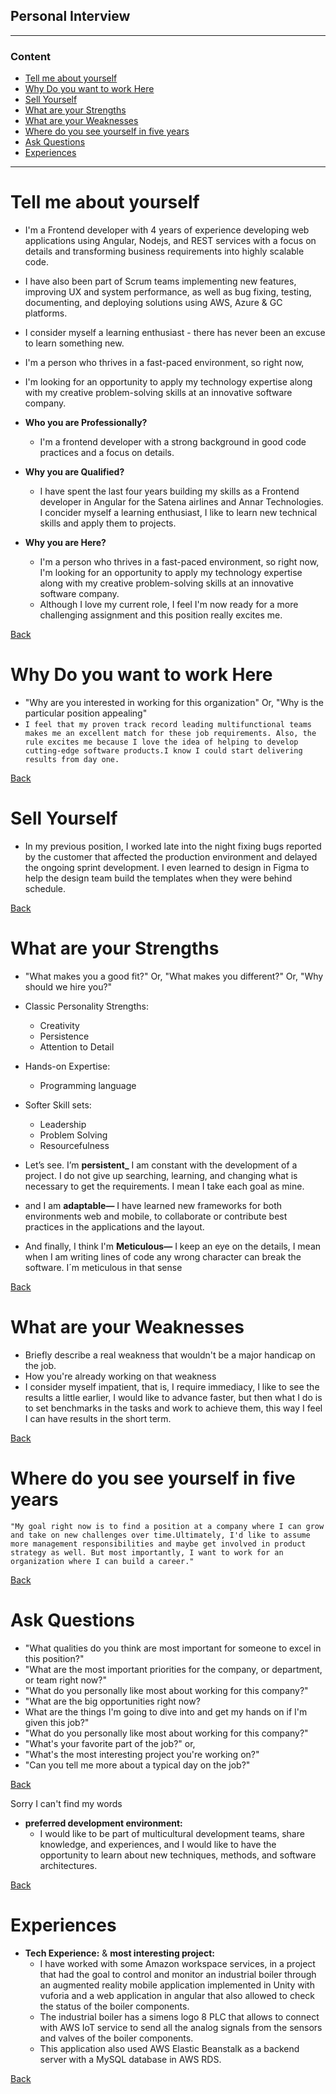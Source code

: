## Personal Interview
***

### Content

- [Tell me about yourself](#tell-me-about-yourself)
- [Why Do you want to work Here](#why-do-you-want-to-work-here)
- [Sell Yourself](#sell-yourself)
- [What are your Strengths](#what-are-your-strengths)
- [What are your Weaknesses](#what-are-your-weaknesses)
- [Where do you see yourself in five years](#where-do-you-see-yourself-in-five-years)
- [Ask Questions](#ask-questions)
- [Experiences](#experiences)


***

# Tell me about yourself

- I'm a Frontend developer with 4 years of experience developing web applications using Angular, Nodejs, and REST services with a focus on details and transforming business requirements into highly scalable code. 
- I have also been part of Scrum teams implementing new features, improving UX and system performance, as well as bug fixing, testing, documenting, and deploying solutions using AWS, Azure & GC platforms. 
- I consider myself a learning enthusiast - there has never been an excuse to learn something new. 
- I'm a person who thrives in a fast-paced environment, so right now, 
- I'm looking for an opportunity to apply my technology expertise along with my creative problem-solving skills at an innovative software company. 


- **Who you are Professionally?**
  - I'm a frontend developer with a strong background in good code practices and a focus on details.
- **Why you are Qualified?**
   - I have spent the last four years building my skills as a Frontend developer in Angular for the Satena airlines and Annar Technologies. I concider myself a learning enthusiast, I like to learn new technical skills and apply them to projects.

- **Why you are Here?**
  -  I'm a person who thrives in a fast-paced environment, so right now, I'm looking for an opportunity to apply my technology expertise along with my creative problem-solving skills at an innovative software company. 
  -  Although I love my current role, I feel I'm now ready for a more challenging assignment and this position really excites me.
  
[Back](#content) 

# Why Do you want to work Here

- "Why are you interested in working for this organization" Or, "Why is the particular position appealing"
- `I feel that my proven track record leading multifunctional teams makes me an excellent match for these job requirements. Also, the rule excites me because I love the idea of helping to develop cutting-edge software products.I know I could start delivering results from day one.`
  
[Back](#content) 
# Sell Yourself
 - In my previous position, I worked late into the night fixing bugs reported by the customer that affected the production environment and delayed the ongoing sprint development. I even learned to design in Figma to help the design team build the templates when they were behind schedule. 
  
[Back](#content) 
# What are your Strengths
- "What makes you a good fit?" Or, "What makes you different?" Or, "Why should we hire you?"
- Classic Personality Strengths:
  - Creativity
  - Persistence
  - Attention to Detail
- Hands-on Expertise:
  - Programming language
- Softer Skill sets:
  - Leadership
  - Problem Solving
  - Resourcefulness
- Let’s see. I’m **persistent_** I am constant with the development of a project. I do not give up searching, learning, and changing what is necessary to get the requirements. I mean I take each goal as mine.

- and  I am **adaptable—** I have learned new frameworks for both environments web and mobile, to collaborate or contribute best practices in the applications and the layout.

- And finally, I think I'm **Meticulous—** I keep an eye on the details, I mean when I am writing lines of code any wrong character can break the software. I´m meticulous in that sense

[Back](#content) 

# What are your Weaknesses
- Briefly describe a real weakness that wouldn't be a major handicap on the job. 
- How you're already working on that weakness
- I consider myself impatient, that is, I require immediacy, I like to see the results a little earlier, I would like to advance faster, but then what I do is to set benchmarks in the tasks and work to achieve them, this way I feel I can have results in the short term.
  
[Back](#content) 

# Where do you see yourself in five years

`"My goal right now is to find a position at a company where I can grow and take on new challenges over time.Ultimately, I'd like to assume more management responsibilities and maybe get involved in product strategy as well. But most importantly, I want to work for an organization where I can build a career."`

[Back](#content) 
# Ask Questions

- "What qualities do you think are most important for someone to excel in this position?"
- "What are the most important priorities for the company, or department, or team right now?"
- "What do you personally like most about working for this company?"
- "What are the big opportunities right now?
- What are the things I'm going to dive into and get my hands on if I'm given this job?" 
- "What do you personally like most about working for this company?"
- "What's your favorite part of the job?" or, 
- "What's the most interesting project you're working on?"
- "Can you tell me more about a typical day on the job?"

[Back](#content) 

Sorry I can't find my words


- **preferred development environment:**
  - I would like to be part of multicultural development teams, share knowledge, and experiences, and I would like to have the opportunity to learn about new techniques, methods, and software architectures. 


[Back](#content) 

# Experiences
- **Tech Experience:** & **most interesting project:**
  - I have worked with some Amazon workspace services, in a project that had the goal to control and monitor an industrial boiler through an augmented reality mobile application implemented in Unity with vuforia and a web application in angular that also allowed to check the status of the boiler components.
  - The industrial boiler has a simens logo 8 PLC that allows to connect with AWS IoT service to send all the analog signals from the sensors and valves of the boiler components.
  - This application also used AWS Elastic Beanstalk as a backend server with a MySQL database in AWS RDS. 

[Back](#content) 